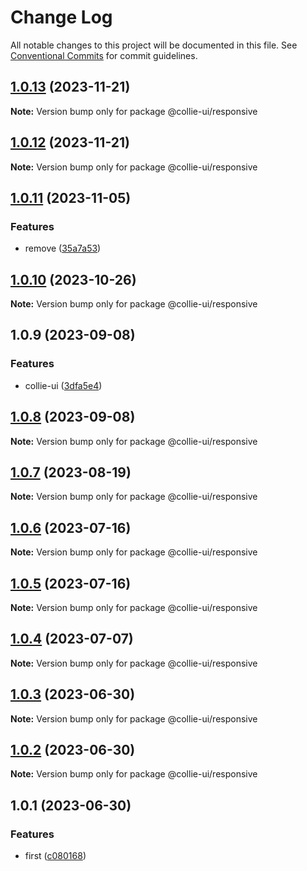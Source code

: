 # Change Log

All notable changes to this project will be documented in this file. See [Conventional Commits](https://conventionalcommits.org) for commit guidelines.

## [1.0.13](https://github.com/collie-ui/collie-ui/compare/@collie-ui/responsive@1.0.12...@collie-ui/responsive@1.0.13) (2023-11-21)

**Note:** Version bump only for package @collie-ui/responsive

## [1.0.12](https://github.com/collie-ui/collie-ui/compare/@collie-ui/responsive@1.0.11...@collie-ui/responsive@1.0.12) (2023-11-21)

**Note:** Version bump only for package @collie-ui/responsive

## [1.0.11](https://github.com/collie-ui/collie-ui/compare/@collie-ui/responsive@1.0.10...@collie-ui/responsive@1.0.11) (2023-11-05)

### Features

- remove ([35a7a53](https://github.com/collie-ui/collie-ui/commit/35a7a531845a08f99114a7d707c83c1e84d0d0e4))

## [1.0.10](https://github.com/collie-ui/collie-ui/compare/@collie-ui/responsive@1.0.9...@collie-ui/responsive@1.0.10) (2023-10-26)

**Note:** Version bump only for package @collie-ui/responsive

## 1.0.9 (2023-09-08)

### Features

- collie-ui ([3dfa5e4](https://github.com/collie-ui/collie-ui/commit/3dfa5e4eadca863919e9ffbb3dfb9ab726977c7e))

## [1.0.8](https://github.com/collie-ui/collie-ui/compare/@collie-ui/responsive@1.0.7...@collie-ui/responsive@1.0.8) (2023-09-08)

**Note:** Version bump only for package @collie-ui/responsive

## [1.0.7](https://github.com/collie-ui/collie-ui/compare/@collie-ui/responsive@1.0.6...@collie-ui/responsive@1.0.7) (2023-08-19)

**Note:** Version bump only for package @collie-ui/responsive

## [1.0.6](https://github.com/collie-ui/collie-ui/compare/@collie-ui/responsive@1.0.5...@collie-ui/responsive@1.0.6) (2023-07-16)

**Note:** Version bump only for package @collie-ui/responsive

## [1.0.5](https://github.com/collie-ui/collie-ui/compare/@collie-ui/responsive@1.0.4...@collie-ui/responsive@1.0.5) (2023-07-16)

**Note:** Version bump only for package @collie-ui/responsive

## [1.0.4](https://github.com/collie-ui/collie-ui/compare/@collie-ui/responsive@1.0.3...@collie-ui/responsive@1.0.4) (2023-07-07)

**Note:** Version bump only for package @collie-ui/responsive

## [1.0.3](https://github.com/collie-ui/collie-ui/compare/@collie-ui/responsive@1.0.1...@collie-ui/responsive@1.0.3) (2023-06-30)

**Note:** Version bump only for package @collie-ui/responsive

## [1.0.2](https://github.com/collie-ui/collie-ui/compare/@collie-ui/responsive@1.0.1...@collie-ui/responsive@1.0.2) (2023-06-30)

**Note:** Version bump only for package @collie-ui/responsive

## 1.0.1 (2023-06-30)

### Features

- first ([c080168](https://github.com/collie-ui/collie-ui/commit/c08016812d92193e95c9600e6121a9e57c6a9165))
